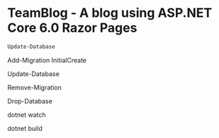 # TeamBlog - A blog using ASP.NET Core 6.0 Razor Pages

```cmd
Update-Database
```















Add-Migration InitialCreate

Update-Database

Remove-Migration

Drop-Database

dotnet watch

 dotnet build

